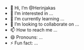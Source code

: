 - 👋 Hi, I’m @Herinjakas
- 👀 I’m interested in ...
- 🌱 I’m currently learning ...
- 💞️ I’m looking to collaborate on ...
- 📫 How to reach me ...
- 😄 Pronouns: ...
- ⚡ Fun fact: ...

<!---
Herinjakas/Herinjakas is a ✨ special ✨ repository because its `README.md` (this file) appears on your GitHub profile.
You can click the Preview link to take a look at your changes.
--->
